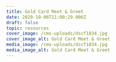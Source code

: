 ```yaml
---
title: Gold Card Meet & Greet
date: 2020-10-06T11:00:29.006Z
draft: false
topic: resources
cover_image: /cms-uploads/dscf1834.jpg
cover_image_alt: Gold Card Meet & Greet
media_image: /cms-uploads/dscf1834.jpg
media_image_alt: Gold Card Meet & Greet
---
```

<!-- This text will never be seen -->